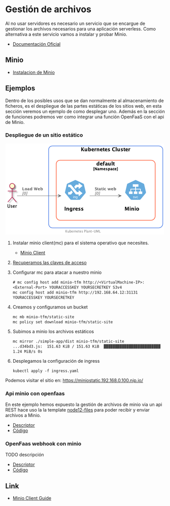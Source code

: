 # Gestión de archivos

Al no usar servidores es necesario un servicio que se encargue de gestionar los archivos necesarios para una aplicación serverless. Como alternativa a este servicio vamos a instalar y probar Minio. 
- [Documentación Oficial](https://min.io/)

## Minio
- [Instalacion de Minio](install-minio.md)

## Ejemplos 
Dentro de los posibles usos que se dan normalmente al almacenamiento de ficheros, es el despliegue de las partes estáticas de los sitios web, en esta sección veremos un ejemplo de como desplegar uno. Además en la sección de funciones podremos ver como integrar una función OpenFaaS con el api de Minio.

### Despliegue de un sitio estático
![Static website](../out/GestionArchivos/simple-app/simple-app.png)

1. Instalar minio client(mc) para el sistema operativo que necesites.
     - [Minio Client](https://github.com/minio/mc)

1. [Recuperamos las claves de acceso](install-minio.md#recuperando-las-keys-de-acceso)

1. Configurar mc para atacar a nuestro minio
    ```shell
    # mc config host add minio-tfm http://<VirtualMachine-IP>:<External-Port> YOURACCESSKEY YOURSECRETKEY S3v4
    mc config host add minio-tfm http://192.168.64.12:31131 YOURACCESSKEY YOURSECRETKEY
    ```

 1. Creamos y configuramos un bucket
    ```shell
    mc mb minio-tfm/static-site
    mc policy set download minio-tfm/static-site
    ```
 1. Subimos a minio los archivos estáticos
    ```shell
    mc mirror ./simple-app/dist minio-tfm/static-site
    ...d34bd3.js:  151.63 KiB / 151.63 KiB  ▓▓▓▓▓▓▓▓▓▓▓▓▓▓▓▓▓▓▓▓▓▓▓▓▓  1.24 MiB/s 0s
    ```

3. Desplegamos la configuración de ingress
    ```shell
    kubectl apply -f ingress.yaml
    ```

Podemos visitar el sitio en:
<https://miniostatic.192.168.0.100.nip.io/>


### Api minio con openfaas
En este ejemplo hemos expuesto la gestión de archivos de minio via un api REST hace uso la la template [node12-files](/1.faas/openFaas/readme.md#node12-files) para poder recibir y enviar archivos a Minio.
- [Descriptor](/Examples/openfaas/minio-api.yml)
- [Código](/Examples/openfaas/minio-api)

### OpenFaas webhook con minio 
TODO descripción
- [Descriptor](/Examples/openfaas/minio-webhook.yml)
- [Código](/Examples/openfaas/minio-webhook)


## Link
- [Minio Client Guide](https://github.com/minio/mc/blob/master/docs/minio-client-complete-guide.md)